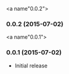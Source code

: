 <a name"0.0.2"></a>
### 0.0.2 (2015-07-02)


<a name"0.0.1"></a>
### 0.0.1 (2015-07-02)

* Initial release

